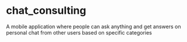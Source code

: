 # chat_consulting

A mobile application where people can ask anything and get answers on personal chat from other users based on specific categories
